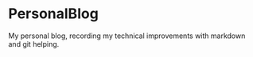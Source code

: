 # PersonalBlog
My personal blog, recording my technical improvements with markdown and git helping.
